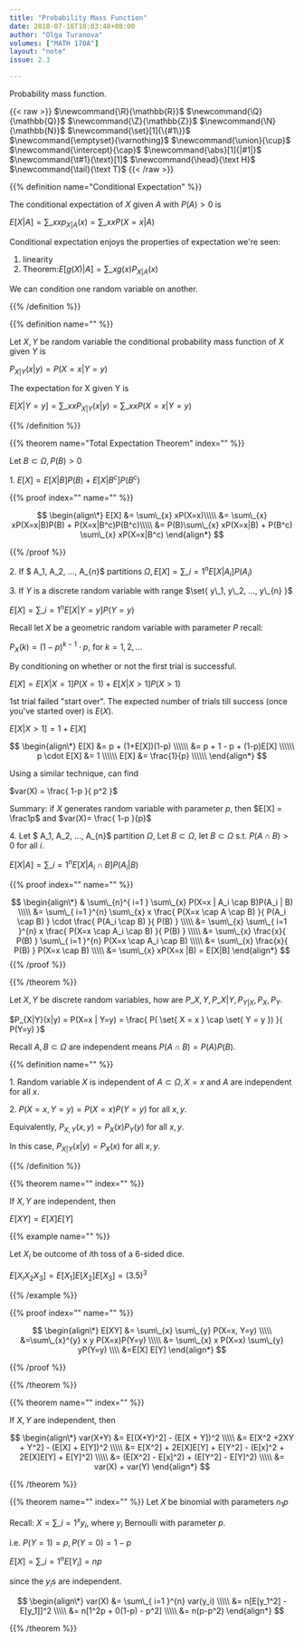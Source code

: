 ```yaml
---
title: "Probability Mass Function"
date: 2018-07-16T10:03:48+08:00
author: "Olga Turanova"
volumes: ["MATH 170A"]
layout: "note"
issue: 2.3

---
```


Probability mass function.

<!--more-->

<div class="latex-macros">
  {{< raw >}}
    $\newcommand{\R}{\mathbb{R}}$
    $\newcommand{\Q}{\mathbb{Q}}$
    $\newcommand{\Z}{\mathbb{Z}}$
    $\newcommand{\N}{\mathbb{N}}$
    $\newcommand{\set}[1]{\{#1\}}$
    $\newcommand{\emptyset}{\varnothing}$
    $\newcommand{\union}{\cup}$
    $\newcommand{\intercept}{\cap}$
    $\newcommand{\abs}[1]{|#1|}$
    $\newcommand{\t#1}{\text}[1]$
    $\newcommand{\head}{\text H}$
    $\newcommand{\tail}{\text T}$
  {{< /raw >}}
</div>

{{% definition name="Conditional Expectation" %}}

The conditional expectation of $X$ given $A$ with $P(A) > 0$ is

$E[X|A] = \sum\_{x} x p_{X|A}(x) = \sum\_{x} x P(X=x|A)$

Conditional expectation enjoys the properties of expectation we're seen:

1. linearity
2. Theorem:$E[g(X) | A] = \sum\_{x} g(x)P_{X|A}(x)$

We can condition one random variable on another.

{{% /definition %}}

{{% definition name="" %}}

Let $X, Y$ be random variable the conditional probability mass function of $X$ given $Y$ is

$P_{X|Y}(x|y) = P(X=x|Y=y)$

The expectation for X given Y is

$E[X|Y=y] = \sum\_{x} xP_{X|Y}(x|y) = \sum\_{x} x P(X=x|Y=y)$

{{% /definition %}}

{{% theorem name="Total Expectation Theorem" index="" %}}

Let $B \subset \Omega, P(B) > 0$

1\. $E[X] = E[X|B]P(B) + E[X|B^c]P(B^c)$

{{% proof index="" name="" %}}

$$
\begin{align\*}
E[X] &= \sum\_{x} xP(X=x)\\\\\
 &= \sum\_{x} xP(X=x|B)P(B) + P(X=x|B^c)P(B^c)\\\\\
 &= P(B)\sum\_{x} xP(X=x|B) + P(B^c) \sum\_{x} xP(X=x|B^c)
\end{align*}
$$

{{% /proof %}}

2\. If $ A\_1, A\_2, ..., A\_{n}$ partitions $\Omega, E[X] = \sum\_{ i=1 }^{n} E[X|A_i]P(A_i)$

3\. If $Y$ is a discrete random variable with range $\set{ y\_1, y\_2, ..., y\_{n} }$

$E[X] = \sum\_{ i=1 }^{n} E[X|Y=y]P(Y=y)$


Recall let $X$ be a geometric random variable with parameter $P$ recall:

$P_X(k) = (1-p)^{k-1} \cdot p$, for $k = 1,2, ...$

By conditioning on whether or not the first trial is successful.

$E[X] = E[X | X=1]P(X=1) + E[X|X > 1]P(X>1)$

1st trial failed "start over". The expected number of trials till success (once you've started over) is $E(X)$.

$E[X|X>1] = 1 + E[X]$

$$
\begin{align\*}
E[X] &= p + (1+E[X])(1-p) \\\\\\
&= p + 1 - p + (1-p)E[X] \\\\\\
p \cdot E[X] &= 1 \\\\\\
E[X] &= \frac{1}{p} \\\\\\
\end{align*}
$$

Using a similar technique, can find

$var(X) = \frac{ 1-p }{ p^2 }$

Summary: if $X$ generates random variable with parameter $p$, then $E[X] = \frac1p$ and $var(X)= \frac{ 1-p }{p}$

4\. Let $ A\_1, A\_2, ..., A\_{n}$ partition $\Omega$, Let $B \subset \Omega$, let $B \subset  \Omega$ s.t. $P(A \cap B) > 0$ for all $i$.

$E[X|A] = \sum\_{ i=1 }^{n} E[X|A_i \cap B]P(A_i|B)$

{{% proof index="" name="" %}}

$$
\begin{align\*}
& \sum\_{n}^{ i=1 }  \sum\_{x} P(X=x | A_i \cap B)P(A_i | B) \\\\\
&= \sum\_{ i=1 }^{n}  \sum\_{x} x \frac{ P(X=x \cap A \cap B) }{ P(A_i \cap B) } \cdot \frac{ P(A_i \cap B) }{ P(B) } \\\\\
&= \sum\_{x} \sum\_{ i=1 }^{n} x \frac{ P(X=x \cap A_i \cap B) }{ P(B) } \\\\\
&= \sum\_{x} \frac{x}{ P(B) } \sum\_{ i=1 }^{n} P(X=x \cap A_i \cap B) \\\\\
&= \sum\_{x} \frac{x}{ P(B) } P(X=x \cap B) \\\\\
&= \sum\_{x} xP(X=x |B) = E[X|B]
\end{align*}
$$
{{% /proof %}}

{{% /theorem %}}

Let $X, Y$ be discrete random variables, how are $P\_{X,Y}, P\_{X|Y}, P_{Y|X}, P_X, P_Y$.

$P_{X|Y}(x|y) = P(X=x | Y=y) = \frac{ P( \set{ X = x } \cap \set{ Y = y }) }{ P(Y=y) }$

Recall $A, B \subset \Omega$ are independent means $P(A \cap B) = P(A)P(B).$

{{% definition name="" %}}

1\. Random variable $X$ is independent of $A \subset \Omega, X = x$ and $A$ are independent for all $x$.

2\. $P(X=x, Y=y) = P(X=x)P(Y=y)$ for all $x, y$.

Equivalently, $P_{X,Y}(x,y) = P_X(x)P_Y(y)$ for all $x, y$.

In this case, $P_{X|Y}(x|y) = P_X(x)$ for all $x, y$.

{{% /definition %}}

{{% theorem name="" index="" %}}

If $X, Y$ are independent, then

$E[XY]  = E[X] E[Y]$

{{% example name="" %}}

Let $X_i$ be outcome of $i$th toss of a 6-sided dice.

$E[X_iX_2X_3] = E[X_1]E[X_2]E[X_3]=(3.5)^3$

{{% /example %}}

{{% proof index="" name="" %}}

$$
\begin{align\*}
E[XY] &= \sum\_{x} \sum\_{y} P(X=x, Y=y) \\\\\
&=\sum\_{x}^{y} x y P(X=x)P(Y=y) \\\\\
&= \sum\_{x} x P(X=x) \sum\_{y} yP(Y=y) \\\\
&=E[X] E[Y]
\end{align*}
$$

{{% /proof %}}

{{% /theorem %}}

{{% theorem name="" index="" %}}

If $X, Y$ are independent, then

$$
\begin{align\*}
var(X+Y) &= E[(X+Y)^2] - (E[X + Y])^2 \\\\\
&= E[X^2 +2XY + Y^2] - (E[X] + E[Y])^2 \\\\\
&= E[X^2] + 2E[X]E[Y] + E[Y^2] - (E[x]^2 + 2E[X]E[Y] + E[Y]^2) \\\\\
&= (E[X^2] - E[x]^2) + (E[Y^2] - E[Y]^2) \\\\\
&= var(X) + var(Y)
\end{align*}
$$

{{% /theorem %}}

{{% theorem name="" index="" %}}
Let $X$ be binomial with parameters $n_1p$

Recall: $X = \sum\_{ i=1 }^{x} y_i,$ where $y_i$ Bernoulli with parameter $p$.

i.e. $P(Y=1) = p, P(Y=0) = 1-p$

$E[X] = \sum\_{ i=1 }^{n} E[Y_i] = np$

since the $y_i$s are independent.

$$
\begin{align\*}
var(X) &= \sum\_{ i=1 }^{n} var(y_i) \\\\\
&= n[E[y_1^2] - E[y_1]]^2 \\\\\
&= n[1^2p + 0(1-p) - p^2] \\\\\
&= n(p-p^2)
\end{align*}
$$



{{% /theorem %}}
